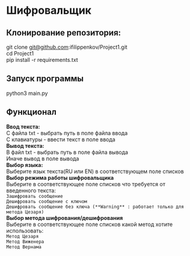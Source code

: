 # Шифровальщик 
## Клонирование репозитория:
git clone git@github.com:ifilippenkov/Project1.git<br>
cd Project1 <br>
pip install -r requirements.txt <br>
## Запуск программы
python3 main.py <br>
## Функционал
**Ввод текста:** <br>
C файла txt - выбрать путь в поле файла ввода <br>
С клавиатуры - ввести текст в поле ввода <br>
**Вывод текста:** <br>
В файл txt - выбрать путь в поле файла вывода <br>
Иначе вывод в поле вывода <br>
**Выбор языка:** <br>
Выберите язык текста(RU или EN) в соответствующем поле списков <br>
**Выбор режима работы шифровальщика** <br>
Выберите в соответствующее поле списков что требуется от введенного текста: <br>
`Зашифровать сообщение` <br>
`Дешифровать сообщение с ключом` <br>
`Дешифровать сообщение без ключа (**Warning** : работает только для метода Цезаря)` <br>
**Выбор метода шифрования/дешифрования** <br>
Выберите в соответствующее поле списков какой метод хотите использовать: <br>
`Метод Цезаря` <br>
`Метод Виженера` <br>
`Метод Вернама` <br>
